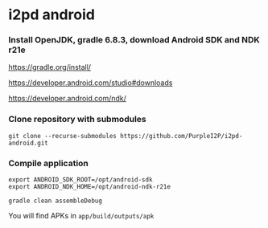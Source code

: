 # i2pd android

### Install OpenJDK, gradle 6.8.3, download Android SDK and NDK r21e
https://gradle.org/install/

https://developer.android.com/studio#downloads

https://developer.android.com/ndk/

### Clone repository with submodules
    git clone --recurse-submodules https://github.com/PurpleI2P/i2pd-android.git

### Compile application
    export ANDROID_SDK_ROOT=/opt/android-sdk
    export ANDROID_NDK_HOME=/opt/android-ndk-r21e
    
    gradle clean assembleDebug

You will find APKs in `app/build/outputs/apk`
